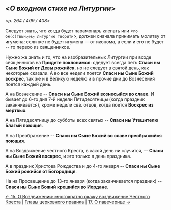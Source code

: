 ## <*О входном стихе на Литургии*> 

<*p. 264 / 409 / 408*>

Следует знать, что когда будет парамонарь клепать или <`по бж(с)твьнѹмѹ литургию творити`>, 
должен сначала принимать молитву от игумена; если же не будет игумена -- от иконома, а если и его 
не будет -- то первоо из священников.

Нужно же знать и то, что на изобразительных Литургии при входе священников на **Придете поклонимся**: 
сдедует всегда петь **Спаси ны Сыне Божий от Девы рожийся**, но не следует в святой день, 
как некоторые сказали. А во все недели поется **Спаси ны Сыне Божий воскрес**, так же и в Великую 
неделю и в прочие дни до Вознесения поется каждый день. 

А на Вознесение -- **Спаси ны Сыне Божий вознесыйся во славе**. И бывает до 6-го дня 7-й недели 
Пятидесятницы (когда праздник заканчивается), кроме недели свв. отцов, когда поется **Воскрес из 
мертвых**. 

А на Пятидесятницу до субботы всех святых -- **Спаси ны Утешителю Благый поющия**. 

А на Преображение -- **Спаси ны Сыне Божий во славе преображийся поющия**. 

А на Воздвижение честного Креста, в какой день ни случится, -- **Спаси ны Сыне Божий воскрес**, 
и это только в день праздника.

А в праздник Христова Рождества и до 4-го января -- **Спаси ны Сыне Божий рожийся от Богородиця**. 

На на Просвещение до 13-го января (когда заканчивается праздник) -- **Спаси ны Сыне Божий крешийся 
во Иордане**.

[← 15. О Воздвижении: многократно скажу воздвижение Честного Креста](15.md)
| [Главы церковного правила](README.md) 
| [17. О павечерице →](17.md)
